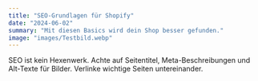 ```yaml
---
title: "SEO-Grundlagen für Shopify"
date: "2024-06-02"
summary: "Mit diesen Basics wird dein Shop besser gefunden."
image: "images/Testbild.webp"
---
```


SEO ist kein Hexenwerk. Achte auf Seitentitel, Meta-Beschreibungen und Alt-Texte für Bilder. Verlinke wichtige Seiten untereinander. 